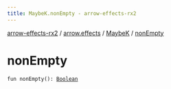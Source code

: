 ```yaml
---
title: MaybeK.nonEmpty - arrow-effects-rx2
---
```


[arrow-effects-rx2](../../index.html) / [arrow.effects](../index.html) / [MaybeK](index.html) / [nonEmpty](./non-empty.html)

# nonEmpty

`fun nonEmpty(): `[`Boolean`](https://kotlinlang.org/api/latest/jvm/stdlib/kotlin/-boolean/index.html)